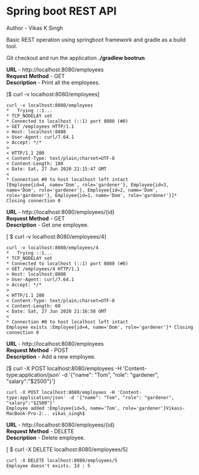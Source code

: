 # Spring boot REST API
Author - Vikas K Singh  

Basic REST operation using springboot framework and gradle as a build tool.

Git checkout and run the application
**./gradlew bootrun**

**URL** - http://localhost:8080/employees  
**Request Method**  - GET  
**Description**  - Print all the employees. 

[$ curl -v localhost:8080/employees]
``````
curl -v localhost:8080/employees
*   Trying ::1...
* TCP_NODELAY set
* Connected to localhost (::1) port 8080 (#0)
> GET /employees HTTP/1.1
> Host: localhost:8080
> User-Agent: curl/7.64.1
> Accept: */*
> 
< HTTP/1.1 200 
< Content-Type: text/plain;charset=UTF-8
< Content-Length: 180
< Date: Sat, 27 Jun 2020 21:15:47 GMT
< 
* Connection #0 to host localhost left intact
[Employee{id=4, name='Dom', role='gardener'}, Employee{id=3, name='Dom', role='gardener'}, Employee{id=2, name='Dom', role='gardener'}, Employee{id=1, name='Dom', role='gardener'}]* Closing connection 0
``````
**URL** - http://localhost:8080/employees/{id}  
**Request Method**  - GET  
**Description**  - Get one employee. 

[ $ curl -v localhost:8080/employees/4]
``````
curl -v localhost:8080/employees/4
*   Trying ::1...
* TCP_NODELAY set
* Connected to localhost (::1) port 8080 (#0)
> GET /employees/4 HTTP/1.1
> Host: localhost:8080
> User-Agent: curl/7.64.1
> Accept: */*
> 
< HTTP/1.1 200 
< Content-Type: text/plain;charset=UTF-8
< Content-Length: 60
< Date: Sat, 27 Jun 2020 21:16:58 GMT
< 
* Connection #0 to host localhost left intact
Employee exists :Employee{id=4, name='Dom', role='gardener'}* Closing connection 0
``````


**URL** - http://localhost:8080/employees  
**Request Method**  - POST  
**Description**   - Add a new employee.  

[$ curl -X POST localhost:8080/employees -H 'Content-type:application/json' -d '{"name": "Tom", "role": "gardener", "salary":"$2500"}']
``````
curl -X POST localhost:8080/employees -H 'Content-type:application/json' -d '{"name": "Tom", "role": "gardener", "salary":"$2500"}'
Employee added :Employee{id=5, name='Tom', role='gardener'}Vikass-MacBook-Pro-2:.. vikas_singh$ 
``````

**URL** - http://localhost:8080/employees/{id}  
**Request Method**  - DELETE  
**Description**  - Delete employee. 

[ $ curl -X DELETE localhost:8080/employees/5]
``````
curl -X DELETE localhost:8080/employees/5
Employee doesn't exists. Id : 5
``````



